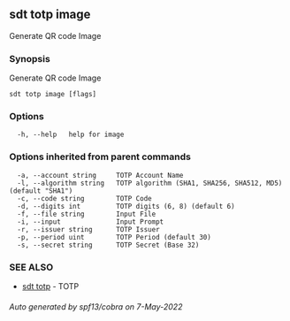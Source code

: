 ## sdt totp image

Generate QR code Image

### Synopsis

Generate QR code Image

```
sdt totp image [flags]
```

### Options

```
  -h, --help   help for image
```

### Options inherited from parent commands

```
  -a, --account string     TOTP Account Name
  -l, --algorithm string   TOTP algorithm (SHA1, SHA256, SHA512, MD5) (default "SHA1")
  -c, --code string        TOTP Code
  -d, --digits int         TOTP digits (6, 8) (default 6)
  -f, --file string        Input File
  -i, --input              Input Prompt
  -r, --issuer string      TOTP Issuer
  -p, --period uint        TOTP Period (default 30)
  -s, --secret string      TOTP Secret (Base 32)
```

### SEE ALSO

* [sdt totp](sdt_totp.md)	 - TOTP

###### Auto generated by spf13/cobra on 7-May-2022
